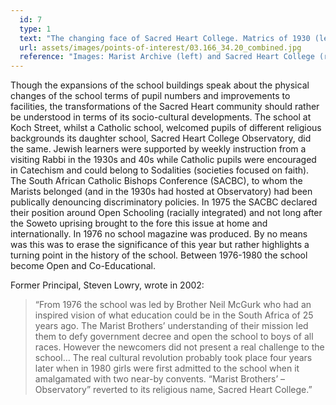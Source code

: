 ```yaml
---
  id: 7
  type: 1
  text: "The changing face of Sacred Heart College. Matrics of 1930 (left) and Matrics of 2016 (right). "
  url: assets/images/points-of-interest/03.166_34.20_combined.jpg
  reference: "Images: Marist Archive (left) and Sacred Heart College (right)"
---
```

Though the expansions of the school buildings speak about the physical changes of the school terms of pupil numbers and improvements to facilities, the transformations of the Sacred Heart community should rather be understood in terms of its socio-cultural developments. The school at Koch Street, whilst a Catholic school, welcomed pupils of different religious backgrounds its daughter school, Sacred Heart College Observatory, did the same. Jewish learners were supported by weekly instruction from a visiting Rabbi in the 1930s and 40s while Catholic pupils were encouraged in Catechism and could belong to Sodalities (societies focused on faith). The South African Catholic Bishops Conference (SACBC), to whom the Marists belonged (and in the 1930s had hosted at Observatory) had been publically denouncing discriminatory policies. In 1975 the SACBC declared their position around Open Schooling (racially integrated) and not long after the Soweto uprising brought to the fore this issue at home and internationally. In 1976 no school magazine was produced. By no means was this was to erase the significance of this year but rather highlights a turning point in the history of the school. Between 1976-1980 the school become Open and Co-Educational. 

Former Principal, Steven Lowry, wrote in 2002:
> “From 1976 the school was led by Brother Neil McGurk who had an inspired vision of what education could be in the South Africa of 25 years ago. The Marist Brothers’ understanding of their mission led them to defy government decree and open the school to boys of all races. However the newcomers did not present a real challenge to the school… The real cultural revolution probably took place four years later when in 1980 girls were first admitted to the school when it amalgamated with two near-by convents. “Marist Brothers’ – Observatory” reverted to its religious name, Sacred Heart College.”

        